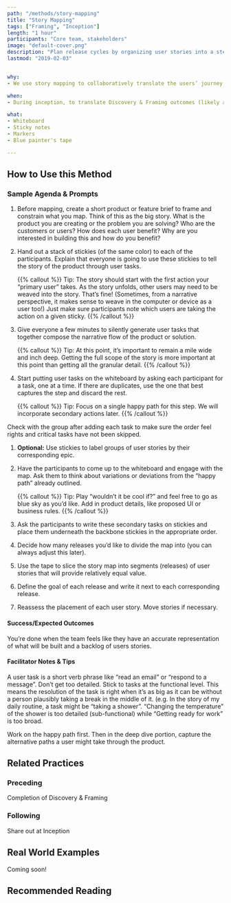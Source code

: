 ```yaml
---
path: "/methods/story-mapping"
title: "Story Mapping"
tags: ["Framing", "Inception"]
length: "1 hour"
participants: "Core team, stakeholders"
image: "default-cover.png"
description: "Plan release cycles by organizing user stories into a step-by-step segmented flow"
lastmod: "2019-02-03"


why:
- We use story mapping to collaboratively translate the users’ journey into tasks, broken down into epics and user stories as we transition from Discovery & Framing to delivery. This helps us to sequence user tasks, create a prioritized product backlog and chunk initial product releases. A story map also creates shared understanding about the functionality of the product.

when:
- During inception, to translate Discovery & Framing outcomes (likely a product prototype and user journeys) into a prioritized product backlog.   

what:
- Whiteboard
- Sticky notes
- Markers
- Blue painter's tape

---
```

## How to Use this Method
### Sample Agenda & Prompts
1. Before mapping, create a short product or feature brief to frame and constrain what you map. Think of this as the big story. What is the product you are creating or the problem you are solving? Who are the customers or users? How does each user benefit? Why are you interested in building this and how do you benefit?

1. Hand out a stack of stickies (of the same color) to each of the participants. Explain that everyone is going to use these stickies to tell the story of the product through user tasks.

   {{% callout %}}
   Tip: The story should start with the first action your “primary user” takes. As the story unfolds, other users may need to be weaved into the story. That’s fine! (Sometimes, from a narrative perspective, it makes sense to weave in the computer or device as a user too!) Just make sure participants note which users are taking the action on a given sticky.
   {{% /callout %}}
1. Give everyone a few minutes to silently generate user tasks that together compose the narrative flow of the product or solution.

   {{% callout %}}
   Tip: At this point, it’s important to remain a mile wide and inch deep. Getting the full scope of the story is more important at this point than getting all the granular detail.
   {{% /callout %}}
1. Start putting user tasks on the whiteboard by asking each participant for a task, one at a time. If there are duplicates, use the one that best captures the step and discard the rest.

   {{% callout %}}
   Tip: Focus on a single happy path for this step. We will incorporate secondary actions later.
   {{% /callout %}}

Check with the group after adding each task to make sure the order feel rights and critical tasks have not been skipped.
1. **Optional:** Use stickies to label groups of user stories by their corresponding epic.

1. Have the participants to come up to the whiteboard and engage with the map. Ask them to think about variations or deviations from the “happy path” already outlined.

   {{% callout %}}
   Tip: Play “wouldn’t it be cool if?” and feel free to go as blue sky as you’d like. Add in product details, like proposed UI or business rules.
   {{% /callout %}}
1. Ask the participants to write these secondary tasks on stickies and place them underneath the backbone stickies in the appropriate order.

1. Decide how many releases you’d like to divide the map into (you can always adjust this later).

1. Use the tape to slice the story map into segments (releases) of user stories that will provide relatively equal value.

1. Define the goal of each release and write it next to each corresponding release.

1. Reassess the placement of each user story. Move stories if necessary.

#### Success/Expected Outcomes
You’re done when the team feels like they have an accurate representation of what will be built and a backlog of users stories.

#### Facilitator Notes & Tips

A user task is a short verb phrase like “read an email” or “respond to a message”. Don’t get too detailed. Stick to tasks at the functional level. This means the resolution of the task is right when it’s as big as it can be without a person plausibly taking a break in the middle of it. (e.g. In the story of my daily routine, a task might be “taking a shower”. “Changing the temperature” of the shower is too detailed (sub-functional) while “Getting ready for work” is too broad.
 
Work on the happy path first. Then in the deep dive portion, capture the alternative paths a user might take through the product.

## Related Practices

### Preceding

Completion of Discovery & Framing

### Following

Share out at Inception

## Real World Examples
Coming soon! 

## Recommended Reading


